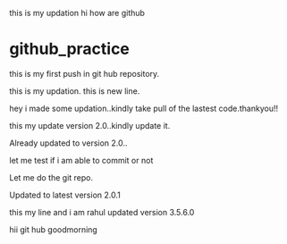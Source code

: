 

this is my updation
hi how are github

# github_practice


this is my first push in git hub repository.



this is my updation.
this is new line.


hey i made some updation..kindly take pull of the lastest code.thankyou!!


this my update version 2.0..kindly update it.

Already updated to version 2.0..


let me test if i am able to commit or not

Let me do the git repo.


Updated to latest version 2.0.1

this my line and i am rahul
updated version 3.5.6.0

hii git hub goodmorning


